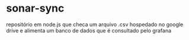# sonar-sync
repositório em node.js que checa um arquivo .csv hospedado no google drive e alimenta um banco de dados que é consultado pelo grafana

